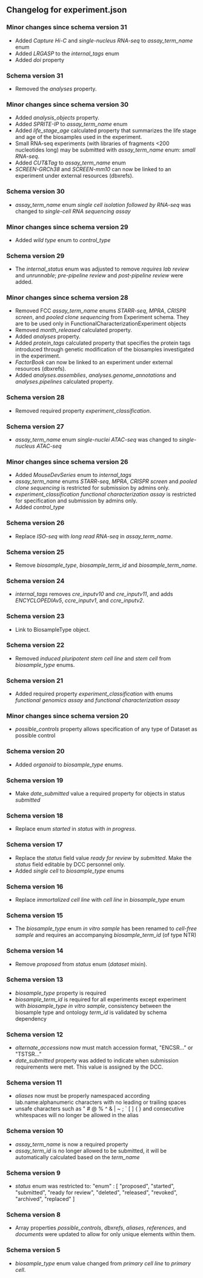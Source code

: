 ## Changelog for experiment.json

### Minor changes since schema version 31
* Added *Capture Hi-C* and *single-nucleus RNA-seq* to *assay_term_name* enum
* Added *LRGASP* to the *internal_tags* enum
* Added *doi* property

### Schema version 31

* Removed the *analyses* property.

### Minor changes since schema version 30
* Added *analysis_objects* property.
* Added *SPRITE-IP* to *assay_term_name* enum
* Added *life_stage_age* calculated property that summarizes the life stage and age of the biosamples used in the experiment.
* Small RNA-seq experiments (with libraries of fragments <200 nucleotides long) may be submitted with *assay_term_name* enum: *small RNA-seq*.
* Added *CUT&Tag* to *assay_term_name* enum
* *SCREEN-GRCh38* and *SCREEN-mm10* can now be linked to an experiment under external resources (dbxrefs).

### Schema version 30

* *assay_term_name* enum *single cell isolation followed by RNA-seq* was changed to *single-cell RNA sequencing assay*

### Minor changes since schema version 29
* Added *wild type* enum to *control_type*

### Schema version 29

* The *internal_status* enum was adjusted to remove *requires lab review* and *unrunnable*; *pre-pipeline review* and *post-pipeline review* were added.

### Minor changes since schema version 28

* Removed FCC *assay_term_name* enums *STARR-seq*, *MPRA*, *CRISPR screen*, and *pooled clone sequencing* from Experiment schema. They are to be used only in FunctionalCharacterizationExperiment objects
* Removed *month_released* calculated property.
* Added *analyses* property.
* Added *protein_tags* calculated property that specifies the protein tags introduced through genetic modification of the biosamples investigated in the experiment.
* *FactorBook* can now be linked to an experiment under external resources (dbxrefs).
* Added *analyses.assemblies*, *analyses.genome_annotations* and *analyses.pipelines* calculated property.

### Schema version 28

* Removed required property *experiment_classification*.

### Schema version 27

* *assay_term_name* enum *single-nuclei ATAC-seq* was changed to *single-nucleus ATAC-seq*

### Minor changes since schema version 26

* Added *MouseDevSeries* enum to *internal_tags*
* *assay_term_name* enums *STARR-seq*, *MPRA*, *CRISPR screen* and *pooled clone sequencing* is restricted for submission by admins only.
* *experiment_classification* *functional characterization assay* is restricted for specification and submission by admins only.
* Added *control_type*

### Schema version 26

* Replace *ISO-seq* with *long read RNA-seq* in *assay_term_name*.

### Schema version 25

* Remove *biosample_type*, *biosample_term_id* and *biosample_term_name*.

### Schema version 24

* *internal_tags* removes *cre_inputv10* and *cre_inputv11*, and adds *ENCYCLOPEDIAv5*, *ccre_inputv1*, and *ccre_inputv2*.

### Schema version 23

* Link to BiosampleType object.

### Schema version 22

* Removed *induced pluripotent stem cell line* and *stem cell* from *biosample_type* enums.

### Schema version 21

* Added required property *experiment_classification* with enums *functional genomics assay* and *functional characterization assay*

### Minor changes since schema version 20

* *possible_controls* property allows specification of any type of Dataset as possible control

### Schema version 20

* Added *organoid* to *biosample_type* enums.

### Schema version 19

* Make *date_submitted* value a required property for objects in status *submitted*

### Schema version 18

* Replace enum *started* in *status* with *in progress*.

### Schema version 17

* Replace the *status* field value *ready for review* by *submitted*. Make the *status* field editable by DCC personnel only.
* Added *single cell* to *biosample_type* enums

### Schema version 16

* Replace *immortalized cell line* with *cell line* in *biosample_type* enum

### Schema version 15

* The *biosample_type* enum *in vitro sample* has been renamed to *cell-free sample* and requires an accompanying *biosample_term_id* (of type NTR)

### Schema version 14

* Remove *proposed* from *status* enum (*dataset* mixin).

### Schema version 13

* *biosample_type* property is required
* *biosample_term_id* is required for all experiments except experiment with *biosample_type* *in vitro sample*, consistency between the biosample type and ontology *term_id* is validated by schema dependency


### Schema version 12

* *alternate_accessions* now must match accession format, "ENCSR..." or "TSTSR..."
* *date_submitted* property was added to indicate when submission requirements were met. This value is assigned by the DCC.

### Schema version 11
    
* *aliases* now must be properly namespaced according lab.name:alphanumeric characters with no leading or trailing spaces
* unsafe characters such as " # @ % ^ & | ~ ; ` [ ] { } and consecutive whitespaces will no longer be allowed in the alias


### Schema version 10

* *assay_term_name* is now a required property
* *assay_term_id* is no longer allowed to be submitted, it will be automatically calculated based on the *term_name*

### Schema version 9

* *status* enum was restricted to:
    "enum" : [
        "proposed",
        "started",
        "submitted",
        "ready for review",
        "deleted",
        "released",
        "revoked",
        "archived",
        "replaced"
    ]

### Schema version 8

* Array properties *possible_controls*, *dbxrefs*, *aliases*, *references*, and *documents* were updated to allow for only unique elements within them.


### Schema version 5

* *biosample_type* enum value changed from *primary cell line* to *primary cell*.
